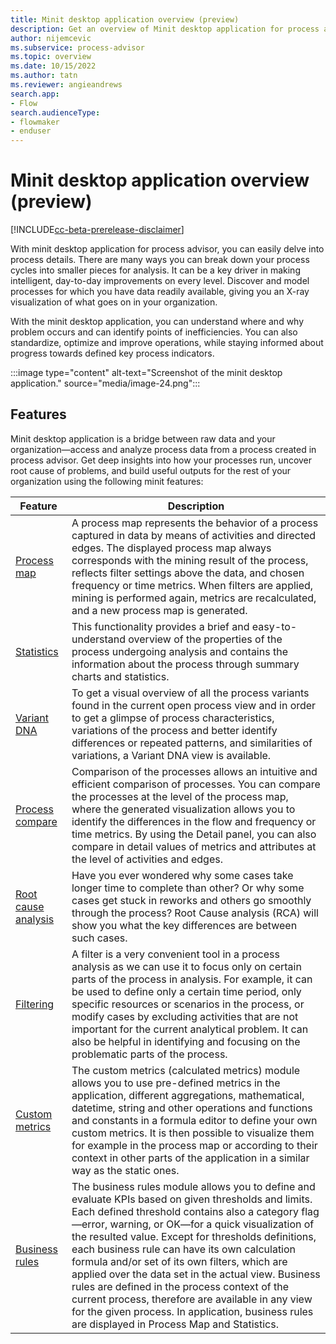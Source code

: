 ```yaml
---
title: Minit desktop application overview (preview)
description: Get an overview of Minit desktop application for process advisor.
author: nijemcevic
ms.subservice: process-advisor
ms.topic: overview
ms.date: 10/15/2022
ms.author: tatn
ms.reviewer: angieandrews
search.app:
- Flow
search.audienceType:
- flowmaker
- enduser
---
```


# Minit desktop application overview (preview)

[!INCLUDE[cc-beta-prerelease-disclaimer](../includes/cc-beta-prerelease-disclaimer.md)]

With minit desktop application for process advisor, you can easily delve into process details. There are many ways you can break down your process cycles into smaller pieces for analysis. It can be a key driver in making intelligent, day-to-day improvements on every level. Discover and model processes for which you have data readily available, giving you an X-ray visualization of what goes on in your organization.

With the minit desktop application, you can understand where and why problem occurs and can identify points of inefficiencies. You can also standardize, optimize and improve operations, while staying informed about progress towards defined key process indicators.

:::image type="content" alt-text="Screenshot of the minit desktop application." source="media/image-24.png":::

## Features

Minit desktop application is a bridge between raw data and your organization&mdash;access and analyze process data from a process created in process advisor. Get deep insights into how your processes run, uncover root cause of problems, and build useful outputs for the rest of your organization using the following minit features:


|Feature  |Description |
|---------|---------|
|[Process map](process-map.md)   | A process map represents the behavior of a process captured in data by means of activities and directed edges. The displayed process map always corresponds with the mining result of the process, reflects filter settings above the data, and chosen frequency or time metrics. When filters are applied, mining is performed again, metrics are recalculated, and a new process map is generated.        |
|[Statistics](statistics.md)    | This functionality provides a brief and easy-to-understand overview of the properties of the process undergoing analysis and contains the information about the process through summary charts and statistics.        |
|[Variant DNA](variants.md)    | To get a visual overview of all the process variants found in the current open process view and in order to get a glimpse of process characteristics, variations of the process and better identify differences or repeated patterns, and similarities of variations, a Variant DNA view is available. |
|[Process compare](process-compare-compliance.md)    | Comparison of the processes allows an intuitive and efficient comparison of processes. You can compare the processes at the level of the process map, where the generated visualization allows you to identify the differences in the flow and frequency or time metrics. By using the Detail panel, you can also compare in detail values of metrics and attributes at the level of activities and edges. |
|[Root cause analysis](root-cause-analysis.md)     | Have you ever wondered why some cases take longer time to complete than other? Or why some cases get stuck in reworks and others go smoothly through the process? Root Cause analysis (RCA) will show you what the key differences are between such cases. |
|[Filtering](filtering.md)     | A filter is a very convenient tool in a process analysis as we can use it to focus only on certain parts of the process in analysis. For example, it can be used to define only a certain time period, only specific resources or scenarios in the process, or modify cases by excluding activities that are not important for the current analytical problem. It can also be helpful in identifying and focusing on the problematic parts of the process.        |
|[Custom metrics](custom-metrics.md)     | The custom metrics (calculated metrics) module allows you to use pre-defined metrics in the application, different aggregations, mathematical, datetime, string and other operations and functions and constants in a formula editor to define your own custom metrics. It is then possible to visualize them for example in the process map or according to their context in other parts of the application in a similar way as the static ones.        |
|[Business rules](business-rules.md)     | The business rules module allows you to define and evaluate KPIs based on given thresholds and limits. Each defined threshold contains also a category flag&mdash;error, warning, or OK&mdash;for a quick visualization of the resulted value. Except for thresholds definitions, each business rule can have its own calculation formula and/or set of its own filters, which are applied over the data set in the actual view. Business rules are defined in the process context of the current process, therefore are available in any view for the given process. In application, business rules are displayed in Process Map and Statistics. |

